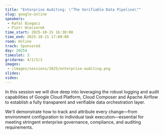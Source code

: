 ```yaml
---
title: "Enterprise Auditing: \"The Verifiable Data Pipeline\""
slug: google-online
speakers:
 - Rafal Biegacz
 - Piotr Wieczorek
time_start: 2025-10-15 16:30:00
time_end: 2025-10-15 17:00:00
room: Online
track: Sponsored
day: 20254
timeslot: 3
gridarea: 4/2/5/3
images:
 - /images/sessions/2025/enterprise-auditing.png
slides:
video:
---
```


In this session we will dive deep into leveraging the robust logging and audit capabilities of Google Cloud Platform, Cloud Composer and Apache Airflow to establish a fully transparent and verifiable data orchestration layer.

We'll demonstrate how to track and attribute every change—from environment configuration to individual task execution—essential for meeting stringent enterprise governance, compliance, and auditing requirements.